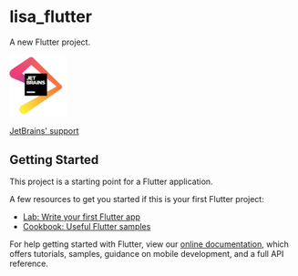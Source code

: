 # lisa_flutter

A new Flutter project.

<img alt="JetBrains' support" src="jetbrains.png" data-canonical-src="jetbrains.png" width="100" />

[JetBrains' support](https://www.jetbrains.com/?from=mylisabox)


## Getting Started

This project is a starting point for a Flutter application.

A few resources to get you started if this is your first Flutter project:

- [Lab: Write your first Flutter app](https://flutter.dev/docs/get-started/codelab)
- [Cookbook: Useful Flutter samples](https://flutter.dev/docs/cookbook)

For help getting started with Flutter, view our 
[online documentation](https://flutter.dev/docs), which offers tutorials, 
samples, guidance on mobile development, and a full API reference.
